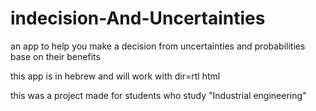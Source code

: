 # indecision-And-Uncertainties
an app to help you make a decision from uncertainties and probabilities base on their benefits

this app is in hebrew and will work with dir=rtl html

this was a project made for students who study "Industrial engineering"